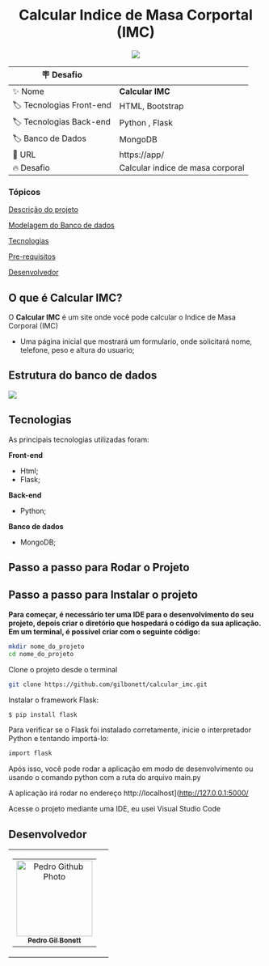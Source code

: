 <h1 align="center">
    <br>
    Calcular Indice de Masa Corportal (IMC)
</h1>

<p align="center">
<img src="http://img.shields.io/static/v1?label=STATUS&message=EM%20DESENVOLVIMENTO&color=GREEN&style=for-the-badge"/>
</p>

| :placard: Desafio |     |
| -------------  | --- |
| :sparkles: Nome        | **Calcular IMC**
| :label: Tecnologias Front-end | HTML, Bootstrap
| :label: Tecnologias Back-end | Python , Flask
| :label: Banco de Dados | MongoDB
| :rocket: URL         | https://app/
| :fire: Desafio     | Calcular indice de masa corporal

<h3>Tópicos</h3>

<a href="#Descrip">Descrição do projeto</a>

<a href="#modelo">Modelagem do Banco de dados</a>

<a href="#Tec">Tecnologias</a>

<a href="#Pre">Pre-requisitos</a>

<a href="#Dev">Desenvolvedor</a>

<h2 id= Descrip> O que é Calcular IMC?</h2>

O **Calcular IMC** é um site onde você pode calcular o Indice de Masa Corporal (IMC)

- Uma página inicial que mostrará um formulario, onde solicitará nome, telefone, peso e altura do usuario;

<h2 id= modelo> Estrutura do banco de dados</h2>

![](https://github.com/gilbonett/calcular_imc/assets/101142283/259cd68b-670e-48e4-81fd-f908bb3e615f)

<h2 id= Tec>Tecnologias</h2>

As principais tecnologias utilizadas foram:

**Front-end**
- Html;
- Flask;

**Back-end**
- Python;

**Banco de dados**
- MongoDB;

<h2 id= Pre>Passo a passo para Rodar o Projeto</h2>

## Passo a passo para Instalar o projeto
**Para começar, é necessário ter uma IDE para o desenvolvimento do seu projeto, depois criar o diretório que hospedará o código da sua aplicação. Em um terminal, é possível criar com o seguinte código:**
```sh
mkdir nome_do_projeto
cd nome_do_projeto
```
Clone o projeto desde o terminal
```sh
git clone https://github.com/gilbonett/calcular_imc.git
```

Instalar o framework Flask:
```sh
$ pip install flask
```

Para verificar se o Flask foi instalado corretamente, inicie o interpretador Python e tentando importá-lo:
```sh
import flask
```
Após isso, você pode rodar a aplicação em modo de desenvolvimento ou usando o comando python com a ruta do arquivo main.py

A aplicação irá rodar no endereço http://localhost](http://127.0.0.1:5000/

Acesse o projeto mediante uma IDE, eu usei Visual Studio Code

<h2 id= Dev>Desenvolvedor</h2>
<table>
  <tr>
    <td>
      <table>
        <tr>
          <td align="center">
            <a href="https://github.com/gilbonett">
              <img src="https://avatars.githubusercontent.com/u/101142283?s=400&u=65a54baa757bd9fd2fc3507447850d1f071002c5&v=4" width="150px;" alt="Pedro Github Photo"/>
            </a>
            <br>
            <a href="https://www.linkedin.com/in/gilbonett/">
              <sub>
                <b>Pedro Gil Bonett</b>
              </sub>
            </a>
          </td>
        </tr>
      </table>
    </td>
    <td>
     
</table>
